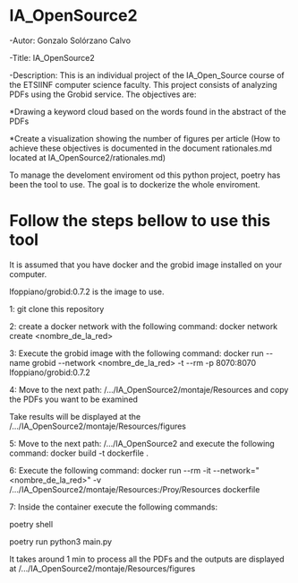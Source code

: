 # IA_OpenSource2

-Autor: Gonzalo Solórzano Calvo

-Title: IA_OpenSource2

-Description: This is an individual project of the IA_Open_Source course of the ETSIINF computer science faculty.
This project consists of analyzing PDFs using the Grobid service.
The objectives are:

*Drawing a keyword cloud based on the words found in the abstract of the PDFs

*Create a visualization showing the number of figures per article
(How to achieve these objectives is documented in the document rationales.md located at IA_OpenSource2/rationales.md)

To manage the develoment enviroment od this python project, poetry has been the tool to use.
The goal is to dockerize the whole enviroment.

# Follow the steps bellow to use this tool
It is assumed that you have docker and the grobid image installed on your computer.

lfoppiano/grobid:0.7.2 is the image to use.

1: git clone this repository

2: create a docker network with the following command: docker network create <nombre_de_la_red>

3: Execute the grobid image with the following command: docker run --name grobid --network <nombre_de_la_red> -t --rm -p 8070:8070 lfoppiano/grobid:0.7.2

4: Move to the next path: /.../IA_OpenSource2/montaje/Resources and copy the PDFs you want to be examined

Take results will be displayed at the /.../IA_OpenSource2/montaje/Resources/figures

5: Move to the next path: /.../IA_OpenSource2 and execute the following command: docker build -t dockerfile .

6: Execute the following command: docker run --rm -it --network="<nombre_de_la_red>" -v /.../IA_OpenSource2/montaje/Resources:/Proy/Resources dockerfile

7: Inside the container execute the following commands: 

poetry shell

poetry run python3 main.py

It takes around 1 min to process all the PDFs and the outputs are displayed at /.../IA_OpenSource2/montaje/Resources/figures



